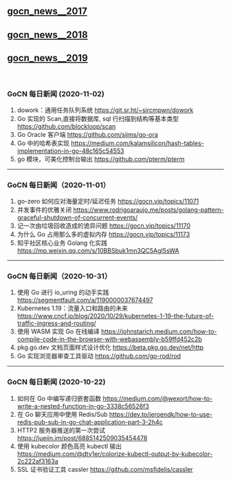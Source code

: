 ## [gocn_news__2017](https://github.com/lubanproj/go_read/blob/master/GoCN_news_2017.md)

## [gocn_news__2018](https://github.com/lubanproj/go_read/blob/master/GoCN_news_2018.md)

## [gocn_news__2019](https://github.com/lubanproj/go_read/blob/master/GoCN_news_2019.md)

<br><h3><p>GoCN 每日新闻 (2020-11-02)</p></h3><ol>
<li>dowork：通用任务队列系统 <a href="https://git.sr.ht/~sircmpwn/dowork" rel="nofollow" target="_blank">https://git.sr.ht/~sircmpwn/dowork</a>
</li>
<li>Go 实现的 Scan,直接将数据库, sql 行扫描到结构等基本类型 <a href="https://github.com/blockloop/scan" rel="nofollow" target="_blank">https://github.com/blockloop/scan</a>
</li>
<li>Go Oracle 客户端 <a href="https://github.com/sijms/go-ora" rel="nofollow" target="_blank">https://github.com/sijms/go-ora</a>
</li>
<li>Go 中的哈希表实现 <a href="https://medium.com/kalamsilicon/hash-tables-implementation-in-go-48c165c54553" rel="nofollow" target="_blank">https://medium.com/kalamsilicon/hash-tables-implementation-in-go-48c165c54553</a>
</li>
<li>go 模块，可美化控制台输出 <a href="https://github.com/pterm/pterm" rel="nofollow" target="_blank">https://github.com/pterm/pterm</a>
</li>
</ol><hr><h3><p>GoCN 每日新闻（2020-11-01）</p></h3><ol>
<li>go-zero 如何应对海量定时/延迟任务 <a href="https://gocn.vip/topics/11071" rel="nofollow" target="_blank">https://gocn.vip/topics/11071</a>
</li>
<li>并发事件的优雅关闭 <a href="https://www.rodrigoaraujo.me/posts/golang-pattern-graceful-shutdown-of-concurrent-events/" rel="nofollow" target="_blank">https://www.rodrigoaraujo.me/posts/golang-pattern-graceful-shutdown-of-concurrent-events/</a>
</li>
<li>记一次由垃圾回收造成的诡异问题 <a href="https://gocn.vip/topics/11170" rel="nofollow" target="_blank">https://gocn.vip/topics/11170</a>
</li>
<li>为什么 Go 占用那么多的虚拟内存 <a href="https://gocn.vip/topics/11173" rel="nofollow" target="_blank">https://gocn.vip/topics/11173</a>
</li>
<li>知乎社区核心业务 Golang 化实践 <a href="https://mp.weixin.qq.com/s/10BBSbuk1mn3QC5AgI5sWA" rel="nofollow" target="_blank">https://mp.weixin.qq.com/s/10BBSbuk1mn3QC5AgI5sWA</a>
</li>
</ol><hr><h3><p>GoCN 每日新闻（2020-10-31）</p></h3><ol>
<li>使用 Go 进行 io_uring 的动手实践 <a href="https://segmentfault.com/a/1190000037674497" rel="nofollow" target="_blank">https://segmentfault.com/a/1190000037674497</a>
</li>
<li>Kubernetes 1.19：流量入口和路由的未来 <a href="https://www.cncf.io/blog/2020/10/29/kubernetes-1-19-the-future-of-traffic-ingress-and-routing/" rel="nofollow" target="_blank">https://www.cncf.io/blog/2020/10/29/kubernetes-1-19-the-future-of-traffic-ingress-and-routing/</a>
</li>
<li>使用 WASM 实现 Go 在线编译 <a href="https://johnstarich.medium.com/how-to-compile-code-in-the-browser-with-webassembly-b59ffd452c2b" rel="nofollow" target="_blank">https://johnstarich.medium.com/how-to-compile-code-in-the-browser-with-webassembly-b59ffd452c2b</a>
</li>
<li>pkg.go.dev 文档页面样式设计优化 <a href="https://beta.pkg.go.dev/net/http" rel="nofollow" target="_blank">https://beta.pkg.go.dev/net/http</a>
</li>
<li>Go 实现浏览器审查工具驱动 <a href="https://github.com/go-rod/rod" rel="nofollow" target="_blank">https://github.com/go-rod/rod</a>
</li>
</ol><hr><h3><p>GoCN 每日新闻 (2020-10-22)</p></h3><ol>
<li>如何在 Go 中编写递归嵌套函数 <a href="https://medium.com/@wexort/how-to-write-a-nested-function-in-go-3338c56526f3" rel="nofollow" target="_blank">https://medium.com/@wexort/how-to-write-a-nested-function-in-go-3338c56526f3</a>
</li>
<li>在 Go 聊天应用中使用 Redis/Sub <a href="https://dev.to/jeroendk/how-to-use-redis-pub-sub-in-go-chat-application-part-3-2h4c" rel="nofollow" target="_blank">https://dev.to/jeroendk/how-to-use-redis-pub-sub-in-go-chat-application-part-3-2h4c</a>
</li>
<li>HTTP2 服务器推送的第一次尝试 <a href="https://juejin.im/post/6885142509035454478" rel="nofollow" target="_blank">https://juejin.im/post/6885142509035454478</a>
</li>
<li>使用 kubecolor 颜色高亮 kubectl 输出 <a href="https://medium.com/@dty1er/colorize-kubectl-output-by-kubecolor-2c222af3163a" rel="nofollow" target="_blank">https://medium.com/@dty1er/colorize-kubectl-output-by-kubecolor-2c222af3163a</a>
</li>
<li>SSL 证书验证工具 cassler  <a href="https://github.com/msfidelis/cassler" rel="nofollow" target="_blank">https://github.com/msfidelis/cassler</a>